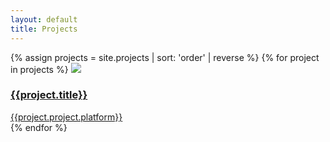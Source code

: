 ```yaml
---
layout: default
title: Projects
---
```


<div class="container my-6 mb-10 flex flex-wrap justify-between">
	{% assign projects = site.projects | sort: 'order' | reverse %}
	{% for project in projects %}
		<a href="{{ project.url }}" class="mb-10 text-black w-full sm:w-30%">
			<img class="shadow-lg rounded-lg hover-scale mb-5" src="{{ append: '/' | append: project.slug | append: '/thumbnail.png' | relative_url }}">
			<section class="">
				<h3 class="text-left font-semibold leading-tight">{{project.title}}</h3>
				<span class="text-left font-semibold text-sm text-gray-600">{{project.project.platform}}</span>
			</section>
		</a>
	{% endfor %}
</div>